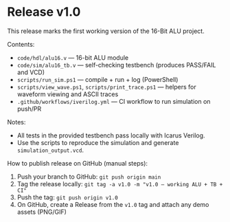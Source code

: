 # Release v1.0

This release marks the first working version of the 16-Bit ALU project.

Contents:
- `code/hdl/alu16.v` — 16-bit ALU module
- `code/sim/alu16_tb.v` — self-checking testbench (produces PASS/FAIL and VCD)
- `scripts/run_sim.ps1` — compile + run + log (PowerShell)
- `scripts/view_wave.ps1`, `scripts/print_trace.ps1` — helpers for waveform viewing and ASCII traces
- `.github/workflows/iverilog.yml` — CI workflow to run simulation on push/PR

Notes:
- All tests in the provided testbench pass locally with Icarus Verilog.
- Use the scripts to reproduce the simulation and generate `simulation_output.vcd`.

How to publish release on GitHub (manual steps):
1. Push your branch to GitHub: `git push origin main`
2. Tag the release locally: `git tag -a v1.0 -m "v1.0 — working ALU + TB + CI"`
3. Push the tag: `git push origin v1.0`
4. On GitHub, create a Release from the `v1.0` tag and attach any demo assets (PNG/GIF)
